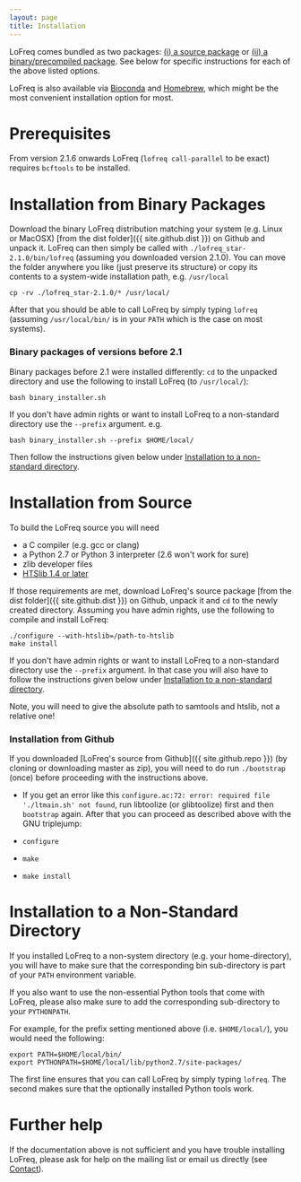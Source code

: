 ```yaml
---
layout: page
title: Installation
---
```



LoFreq comes bundled as two packages: [(i) a source package](#source)
or [(ii) a binary/precompiled package](#binary). See below for specific
instructions for each of the above listed options.

LoFreq is also available via [Bioconda](https://bioconda.github.io/) and [Homebrew](https://docs.brew.sh/Homebrew-on-Linux), which might be the most
convenient installation option for most.

# Prerequisites

From version 2.1.6 onwards LoFreq (`lofreq call-parallel` to be exact) requires `bcftools` to be installed.

# <a name="binary">Installation from Binary Packages</a>

Download the binary LoFreq distribution matching your system (e.g.
Linux or MacOSX) [from the dist folder]({{ site.github.dist }}) on Github and unpack it. LoFreq can
then simply be called with `./lofreq_star-2.1.0/bin/lofreq` (assuming
you downloaded version 2.1.0). You can move the folder anywhere you
like (just preserve its structure) or copy its contents to a
system-wide installation path, e.g. `/usr/local`

    cp -rv ./lofreq_star-2.1.0/* /usr/local/

After that you should be able to call LoFreq by simply typing `lofreq`
(assuming `/usr/local/bin/` is in your `PATH` which is the case on
most systems).




### Binary packages of versions before 2.1

Binary packages before 2.1 were installed differently: `cd` to the
unpacked directory and use the
following to install LoFreq (to `/usr/local/`):

    bash binary_installer.sh 

If you don't have admin rights or want to install LoFreq to a non-standard directory use the `--prefix` argument. e.g.

    bash binary_installer.sh --prefix $HOME/local/

Then follow the instructions given below under
[Installation to a non-standard directory](#prefix).

# <a name="source">Installation from Source</a>


To build the LoFreq source you will need

- a C compiler (e.g. gcc or clang)
- a Python 2.7 or Python 3 interpreter (2.6 won't work for sure)
- zlib developer files
- [HTSlib 1.4 or later](https://github.com/samtools/htslib)

If those requirements are met, download LoFreq's source package
[from the dist folder]({{ site.github.dist }}) on Github,
unpack it and `cd` to the newly created directory. Assuming you have
admin rights, use the following to compile and install LoFreq:

    ./configure --with-htslib=/path-to-htslib 
    make install

If you don't have admin rights or want to install LoFreq to a
non-standard directory use the `--prefix` argument. In that case
you will also have to follow the instructions given below under
[Installation to a non-standard directory](#prefix).

Note, you will need to give the absolute path to samtools and htslib,
not a relative one!

### Installation from Github

If you downloaded
[LoFreq's source from Github]({{ site.github.repo }})
(by cloning or downloading master as zip), you will need to do run
`./bootstrap`  (once) before proceeding with the instructions above.
- If you get an error like this `configure.ac:72: error: required file
'./ltmain.sh' not found`, run libtoolize (or glibtoolize) first and
then `bootstrap` again. After that you can proceed as described above
with the GNU triplejump:

- `configure`
- `make`
- `make install`


# <a name="prefix">Installation to a Non-Standard Directory</a>

If you installed LoFreq to a non-system directory (e.g. your
home-directory), you will have to make sure that the corresponding
bin sub-directory is part of your `PATH` environment
variable.

If you also want to use the non-essential Python tools that come with
LoFreq, please also make sure to add the corresponding
sub-directory to your `PYTHONPATH`.

For example, for the prefix setting mentioned above (i.e.
`$HOME/local/`), you would need the following:

    export PATH=$HOME/local/bin/
    export PYTHONPATH=$HOME/local/lib/python2.7/site-packages/

The first line ensures that you can call LoFreq by simply typing
`lofreq`. The second makes sure that the optionally installed Python tools work.

# Further help

If the documentation above is not sufficient and you have trouble
installing LoFreq, please ask for help on the mailing list or email us
directly (see <a href="{{ site.baseurl }}/contact">Contact</a>).

